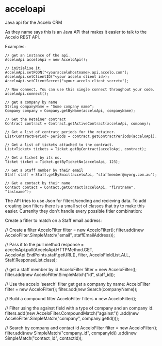 # acceloapi
Java api for the Accelo CRM

As they name says this is an Java API that makes it easier to talk to the Accelo REST API.

Examples:

    // get an instance of the api.
    AcceloApi acceloApi = new AcceloApi();

    // initialise it.
    AcceloApi.setFQDN("<youraccelohostname>.api.accelo.com");
    AcceloApi.setClientID("<your accelo client id>);
    AcceloApi.setClientSecret("<your accelo client secret>");

    // Now connect. You can use this single connect throughout your code.
    acceloApi.connect();

    // get a company by name
    String companyName = "Some company name";
    Company company = Company.getByName(acceloApi, companyName);

    // Get the Retainer contract
    Contract contract = Contract.getActiveContract(acceloApi, company);

    // Get a list of contratc periods for the retainer.
    List<ContractPeriod> periods = contract.getContractPeriods(acceloApi);

    // Get a list of tickets attached to the contract.
    List<Ticket> tickets = Ticket.getByContract(acceloApi, contract);

    // Get a ticket by its no.
    Ticket ticket = Ticket.getByTicketNo(acceloApi, 123);

    // Get a Staff member by their email
    Staff staff = Staff.getByEmail(acceloApi, "staffmember@myorg.com.au");

    // Get a contact by their name
    Contact contact = Contact.getContact(acceloApi, "firstname", "lastname");


The API tries to use Json for filters/sending and recieving data. 
To add creating json filters there is a small set of classes that try to make this easier. 
Currenlty they don't handle every possible fitler combination:

Create a fitler to match on a Staff email address:

// Create a filter
AcceloFilter filter = new AcceloFilter();
filter.add(new AcceloFilter.SimpleMatch("email", staffEmailAddress));

// Pass it to the pull method 
response = acceloApi.pull(AcceloApi.HTTPMethod.GET, AcceloApi.EndPoints.staff.getURL(), filter,
			AcceloFieldList.ALL, Staff.ResponseList.class);
            
// get a staff member by id
AcceloFilter filter = new AcceloFilter();
filter.add(new AcceloFilter.SimpleMatch("id", staff_id));

// Use the accelo 'search' filter get get a company by name:
AcceloFilter filter = new AcceloFilter();
filter.add(new Search(companyName));

// Build a compound filter
AcceloFilter filters = new AcceloFilter();

// Filter using the against field with a type of company and an company id.
filters.add(new AcceloFilter.CompoundMatch("against"))
    .add(new AcceloFilter.SimpleMatch("company", company.getId()));
    
// Search by company and contact id
AcceloFilter filter = new AcceloFilter();
filter.add(new SimpleMatch("company_id", companyId))
    .add(new SimpleMatch("contact_id", contactId));







            

	






    
    
    
    
    
